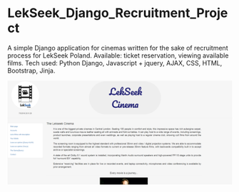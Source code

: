 # LekSeek_Django_Recruitment_Project
A simple Django application for cinemas written for the sake of recruitment process for LekSeek Poland.
Available: ticket reservation, viewing available films.
Tech used: Python Django, Javascript + jquery, AJAX, CSS, HTML, Bootstrap, Jinja.

![Screenshot](lekseek.png)
